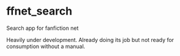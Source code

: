# ffnet_search
Search app for fanfiction net

Heavily under development. 
Already doing its job but not ready for consumption without a manual.
